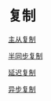 # 复制

[主从复制](主从复制/主从复制.md "主从复制")

[半同步复制](半同步复制/半同步复制.md "半同步复制")

[延迟复制](延迟复制/延迟复制.md "延迟复制")

[异步复制](异步复制/异步复制.md "异步复制")
